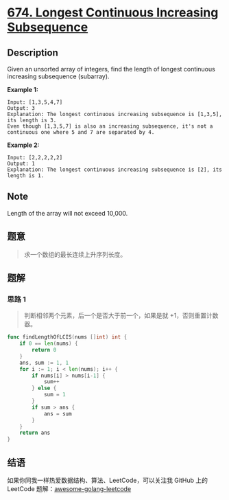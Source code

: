 # [674.  Longest Continuous Increasing Subsequence][title]

## Description

Given an unsorted array of integers, find the length of longest continuous increasing subsequence (subarray).

**Example 1:**
```
Input: [1,3,5,4,7]
Output: 3
Explanation: The longest continuous increasing subsequence is [1,3,5], its length is 3. 
Even though [1,3,5,7] is also an increasing subsequence, it's not a continuous one where 5 and 7 are separated by 4. 
```

**Example 2:**
```
Input: [2,2,2,2,2]
Output: 1
Explanation: The longest continuous increasing subsequence is [2], its length is 1. 
```

## Note
Length of the array will not exceed 10,000.

## 题意
> 求一个数组的最长连续上升序列长度。

## 题解

### 思路 1
> 判断相邻两个元素，后一个是否大于前一个，如果是就 +1，否则重置计数器。

```go
func findLengthOfLCIS(nums []int) int {
    if 0 == len(nums) {
        return 0
    }
    ans, sum := 1, 1
    for i := 1; i < len(nums); i++ {
        if nums[i] > nums[i-1] {
            sum++
        } else {
            sum = 1
        }
        if sum > ans {
            ans = sum
        }
    }
    return ans
}
```

## 结语

如果你同我一样热爱数据结构、算法、LeetCode，可以关注我 GitHub 上的 LeetCode 题解：[awesome-golang-leetcode][me]

[title]: https://leetcode.com/problems/longest-continuous-increasing-subsequence/description/  
[me]: https://github.com/kylesliu/awesome-golang-leetcode

